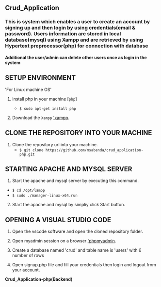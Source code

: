 

## Crud_Application


### This is system which enables a user to create an account by signing up and then login by using credentials(email & password). Users information are stored in local database(mysql) using Xampp and are retrieved by using Hypertext preprocessor(php) for connection with database

#### Additional the user/admin can delete other users once as login in the system ####



**SETUP ENVIRONMENT**
---

'For Linux machine OS'
1. Install php in your machine [`php`]
    + `$ sudo apt-get install php`
  

2. Download the `Xampp`  ['xampp](https://www.apachefriends.org/download.html).


**CLONE THE REPOSITORY INTO YOUR MACHINE**
---

1. Clone the repository url into your machine.
    + `$ git clone https://github.com/msabenda/crud_application-php.git`
  
**STARTING APACHE AND MYSQL SERVER**
---

1. Start the apache and mysql server by executing this command.
 + `$ cd /opt/lampp`
 + `$ sudo ./manager-linux-x64.run`

2. Start the apache and mysql by simpliy click Start button.


**OPENING A VISUAL STUDIO CODE**
---

1. Open the vscode software and open the cloned repository folder.

2. Open myadmin session on a browser ['phpmyadmin](http://localhost/phpmyadmin).

3. Create a database named 'crud' and table name is 'users' with 6 number of rows

4. Open signup.php file and fill your credentials then login and logout from your account.


**Crud_Application-php(Backend)**